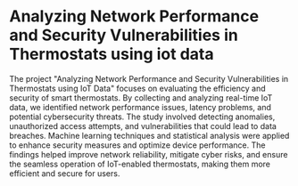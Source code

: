 # Analyzing Network Performance and Security Vulnerabilities in Thermostats using iot data
 The project "Analyzing Network Performance and Security Vulnerabilities in Thermostats using IoT Data" focuses on evaluating the efficiency and security of smart thermostats. By collecting and analyzing real-time IoT data, we identified network performance issues, latency problems, and potential cybersecurity threats. The study involved detecting anomalies, unauthorized access attempts, and vulnerabilities that could lead to data breaches. Machine learning techniques and statistical analysis were applied to enhance security measures and optimize device performance. The findings helped improve network reliability, mitigate cyber risks, and ensure the seamless operation of IoT-enabled thermostats, making them more efficient and secure for users.

